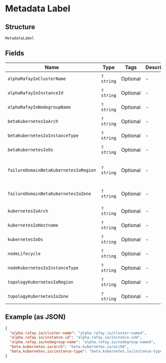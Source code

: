 
# Metadata Label

## Structure

`MetadataLabel`

## Fields

| Name | Type | Tags | Description | Getter | Setter |
|  --- | --- | --- | --- | --- | --- |
| `alphaRafayIoClusterName` | `?string` | Optional | - | getAlphaRafayIoClusterName(): ?string | setAlphaRafayIoClusterName(?string alphaRafayIoClusterName): void |
| `alphaRafayIoInstanceId` | `?string` | Optional | - | getAlphaRafayIoInstanceId(): ?string | setAlphaRafayIoInstanceId(?string alphaRafayIoInstanceId): void |
| `alphaRafayIoNodegroupName` | `?string` | Optional | - | getAlphaRafayIoNodegroupName(): ?string | setAlphaRafayIoNodegroupName(?string alphaRafayIoNodegroupName): void |
| `betaKubernetesIoArch` | `?string` | Optional | - | getBetaKubernetesIoArch(): ?string | setBetaKubernetesIoArch(?string betaKubernetesIoArch): void |
| `betaKubernetesIoInstanceType` | `?string` | Optional | - | getBetaKubernetesIoInstanceType(): ?string | setBetaKubernetesIoInstanceType(?string betaKubernetesIoInstanceType): void |
| `betaKubernetesIoOs` | `?string` | Optional | - | getBetaKubernetesIoOs(): ?string | setBetaKubernetesIoOs(?string betaKubernetesIoOs): void |
| `failureDomainBetaKubernetesIoRegion` | `?string` | Optional | - | getFailureDomainBetaKubernetesIoRegion(): ?string | setFailureDomainBetaKubernetesIoRegion(?string failureDomainBetaKubernetesIoRegion): void |
| `failureDomainBetaKubernetesIoZone` | `?string` | Optional | - | getFailureDomainBetaKubernetesIoZone(): ?string | setFailureDomainBetaKubernetesIoZone(?string failureDomainBetaKubernetesIoZone): void |
| `kubernetesIoArch` | `?string` | Optional | - | getKubernetesIoArch(): ?string | setKubernetesIoArch(?string kubernetesIoArch): void |
| `kubernetesIoHostname` | `?string` | Optional | - | getKubernetesIoHostname(): ?string | setKubernetesIoHostname(?string kubernetesIoHostname): void |
| `kubernetesIoOs` | `?string` | Optional | - | getKubernetesIoOs(): ?string | setKubernetesIoOs(?string kubernetesIoOs): void |
| `nodeLifecycle` | `?string` | Optional | - | getNodeLifecycle(): ?string | setNodeLifecycle(?string nodeLifecycle): void |
| `nodeKubernetesIoInstanceType` | `?string` | Optional | - | getNodeKubernetesIoInstanceType(): ?string | setNodeKubernetesIoInstanceType(?string nodeKubernetesIoInstanceType): void |
| `topologyKubernetesIoRegion` | `?string` | Optional | - | getTopologyKubernetesIoRegion(): ?string | setTopologyKubernetesIoRegion(?string topologyKubernetesIoRegion): void |
| `topologyKubernetesIoZone` | `?string` | Optional | - | getTopologyKubernetesIoZone(): ?string | setTopologyKubernetesIoZone(?string topologyKubernetesIoZone): void |

## Example (as JSON)

```json
{
  "alpha.rafay.io/cluster-name": "alpha.rafay.io/cluster-name4",
  "alpha.rafay.io/instance-id": "alpha.rafay.io/instance-id4",
  "alpha.rafay.io/nodegroup-name": "alpha.rafay.io/nodegroup-name4",
  "beta.kubernetes.io/arch": "beta.kubernetes.io/arch8",
  "beta.kubernetes.io/instance-type": "beta.kubernetes.io/instance-type8"
}
```


